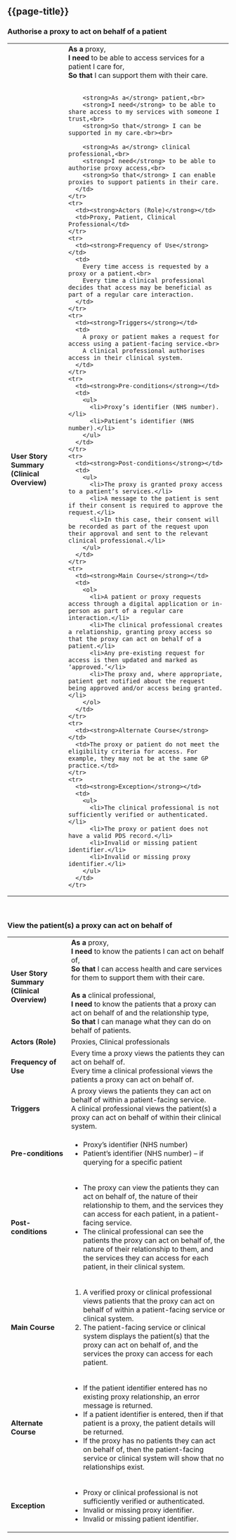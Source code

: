 ## {{page-title}}

### Authorise a proxy to act on behalf of a patient

<table class="assets" title="PDS Use Case 1">
  <tbody>
    <tr>
      <td><strong>User Story Summary (Clinical Overview)</strong></td>
      <td>
        <strong>As a</strong> proxy,<br>
        <strong>I need</strong> to be able to access services for a patient I care for,<br>
        <strong>So that</strong> I can support them with their care.<br><br>
        
        <strong>As a</strong> patient,<br>
        <strong>I need</strong> to be able to share access to my services with someone I trust,<br>
        <strong>So that</strong> I can be supported in my care.<br><br>
        
        <strong>As a</strong> clinical professional,<br>
        <strong>I need</strong> to be able to authorise proxy access,<br>
        <strong>So that</strong> I can enable proxies to support patients in their care.
      </td>
    </tr>
    <tr>
      <td><strong>Actors (Role)</strong></td>
      <td>Proxy, Patient, Clinical Professional</td>
    </tr>
    <tr>
      <td><strong>Frequency of Use</strong></td>
      <td>
        Every time access is requested by a proxy or a patient.<br>
        Every time a clinical professional decides that access may be beneficial as part of a regular care interaction.
      </td>
    </tr>
    <tr>
      <td><strong>Triggers</strong></td>
      <td>
        A proxy or patient makes a request for access using a patient-facing service.<br>
        A clinical professional authorises access in their clinical system.
      </td>
    </tr>
    <tr>
      <td><strong>Pre-conditions</strong></td>
      <td>
        <ul>
          <li>Proxy’s identifier (NHS number).</li>
          <li>Patient’s identifier (NHS number).</li>
        </ul>
      </td>
    </tr>
    <tr>
      <td><strong>Post-conditions</strong></td>
      <td>
        <ul>
          <li>The proxy is granted proxy access to a patient’s services.</li>
          <li>A message to the patient is sent if their consent is required to approve the request.</li>
          <li>In this case, their consent will be recorded as part of the request upon their approval and sent to the relevant clinical professional.</li>
        </ul>
      </td>
    </tr>
    <tr>
      <td><strong>Main Course</strong></td>
      <td>
        <ol>
          <li>A patient or proxy requests access through a digital application or in-person as part of a regular care interaction.</li>
          <li>The clinical professional creates a relationship, granting proxy access so that the proxy can act on behalf of a patient.</li>
          <li>Any pre-existing request for access is then updated and marked as ‘approved.’</li>
          <li>The proxy and, where appropriate, patient get notified about the request being approved and/or access being granted.</li>
        </ol>
      </td>
    </tr>
    <tr>
      <td><strong>Alternate Course</strong></td>
      <td>The proxy or patient do not meet the eligibility criteria for access. For example, they may not be at the same GP practice.</td>
    </tr>
    <tr>
      <td><strong>Exception</strong></td>
      <td>
        <ul>
          <li>The clinical professional is not sufficiently verified or authenticated.</li>
          <li>The proxy or patient does not have a valid PDS record.</li>
          <li>Invalid or missing patient identifier.</li>
          <li>Invalid or missing proxy identifier.</li>
        </ul>
      </td>
    </tr>
  </tbody>
</table>
<br>

### View the patient(s) a proxy can act on behalf of

<table class="assets" title="PDS Use Case 2">
  <tbody>
    <tr>
      <td><strong>User Story Summary (Clinical Overview)</strong></td>
      <td>
        <strong>As a</strong> proxy,<br>
        <strong>I need</strong> to know the patients I can act on behalf of,<br>
        <strong>So that</strong> I can access health and care services for them to support them with their care.<br><br>
        <strong>As a</strong> clinical professional,<br>
        <strong>I need</strong> to know the patients that a proxy can act on behalf of and the relationship type,<br>
        <strong>So that</strong> I can manage what they can do on behalf of patients.
      </td>
    </tr>
    <tr>
      <td><strong>Actors (Role)</strong></td>
      <td>Proxies, Clinical professionals</td>
    </tr>
    <tr>
      <td><strong>Frequency of Use</strong></td>
      <td>
        Every time a proxy views the patients they can act on behalf of.<br>
        Every time a clinical professional views the patients a proxy can act on behalf of.
      </td>
    </tr>
    <tr>
      <td><strong>Triggers</strong></td>
      <td>
        A proxy views the patients they can act on behalf of within a patient-facing service.<br>
        A clinical professional views the patient(s) a proxy can act on behalf of within their clinical system.
      </td>
    </tr>
    <tr>
      <td><strong>Pre-conditions</strong></td>
      <td>
        <ul>
          <li>Proxy’s identifier (NHS number)</li>
          <li>Patient’s identifier (NHS number) – if querying for a specific patient</li>
        </ul>
      </td>
    </tr>
    <tr>
      <td><strong>Post-conditions</strong></td>
      <td>
        <ul>
          <li>The proxy can view the patients they can act on behalf of, the nature of their relationship to them, and the services they can access for each patient, in a patient-facing service.</li>
          <li>The clinical professional can see the patients the proxy can act on behalf of, the nature of their relationship to them, and the services they can access for each patient, in their clinical system.</li>
        </ul>
      </td>
    </tr>
    <tr>
      <td><strong>Main Course</strong></td>
      <td>
        <ol>
          <li>A verified proxy or clinical professional views patients that the proxy can act on behalf of within a patient-facing service or clinical system.</li>
          <li>The patient-facing service or clinical system displays the patient(s) that the proxy can act on behalf of, and the services the proxy can access for each patient.</li>
        </ol>
      </td>
    </tr>
    <tr>
      <td><strong>Alternate Course</strong></td>
      <td>
        <ul>
          <li>If the patient identifier entered has no existing proxy relationship, an error message is returned.</li>
          <li>If a patient identifier is entered, then if that patient is a proxy, the patient details will be returned.</li>
          <li>If the proxy has no patients they can act on behalf of, then the patient-facing service or clinical system will show that no relationships exist.</li>
        </ul>
      </td>
    </tr>
    <tr>
      <td><strong>Exception</strong></td>
      <td>
        <ul>
          <li>Proxy or clinical professional is not sufficiently verified or authenticated.</li>
          <li>Invalid or missing proxy identifier.</li>
          <li>Invalid or missing patient identifier.</li>
        </ul>
      </td>
    </tr>
  </tbody>
</table>
<br>

